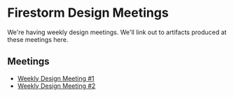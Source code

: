 # Firestorm Design Meetings

We're having weekly design meetings. We'll link out to artifacts produced at
these meetings here.

## Meetings

- [Weekly Design Meeting #1](./design/weekly_design_meetings/design_meeting_1.md)
- [Weekly Design Meeting #2](./design/weekly_design_meetings/design_meeting_2.md)

